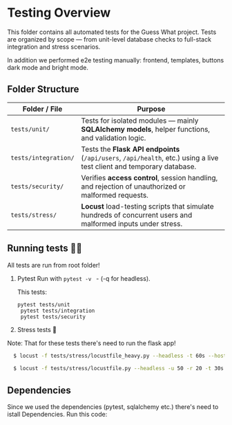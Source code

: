 # Testing Overview

This folder contains all automated tests for the Guess What project.
Tests are organized by scope — from unit-level database checks to full-stack integration and stress scenarios.

In addition we performed e2e testing manually: frontend, templates, buttons dark mode and bright mode. 

## Folder Structure


| Folder / File | Purpose |
|----------------|----------|
| `tests/unit/` | Tests for isolated modules — mainly **SQLAlchemy models**, helper functions, and validation logic. |
| `tests/integration/` | Tests the **Flask API endpoints** (`/api/users`, `/api/health`, etc.) using a live test client and temporary database. |
| `tests/security/` | Verifies **access control**, session handling, and rejection of unauthorized or malformed requests. |
| `tests/stress/` | **Locust** load-testing scripts that simulate hundreds of concurrent users and malformed inputs under stress. |


## Running tests 🏃‍♀️
All tests are run from root folder! 

1. Pytest
   Run with
   `pytest -v ` - (-q for headless).

    This tests:
   ```
   pytest tests/unit
    pytest tests/integration
    pytest tests/security
    ```
2. Stress tests  💪

Note: That for these tests there's need to run the flask app!

```bash
  $ locust -f tests/stress/locustfile_heavy.py --headless -t 60s --host http://localhost:8000
  
  $ locust -f tests/stress/locustfile.py --headless -u 50 -r 20 -t 30s --host http://localhost:8000
  ```

## Dependencies 
Since we used the dependencies (pytest, sqlalchemy etc.) there's need to istall Dependencies. Run this code: 
```
   
```

